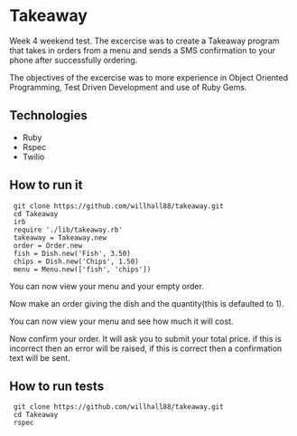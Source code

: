 Takeaway
========
Week 4 weekend test. The excercise was to create a Takeaway program that takes in orders from a menu and sends a SMS confirmation to your phone after successfully ordering.

The objectives of the excercise was to more experience in Object Oriented Programming, Test Driven Development and use of Ruby Gems.

Technologies
------------
- Ruby
- Rspec
- Twilio

How to run it
--------------

```
 git clone https://github.com/willhall88/takeaway.git
 cd Takeaway
 irb
 require './lib/takeaway.rb'
 takeaway = Takeaway.new
 order = Order.new
 fish = Dish.new('Fish', 3.50)
 chips = Dish.new('Chips', 1.50)
 menu = Menu.new(['fish', 'chips'])
```
You can now view your menu and your empty order.

Now make an order giving the dish and the quantity(this is defaulted to 1).

You can now view your menu and see how much it will cost.

Now confirm your order. It will ask you to submit your total price. if this is incorrect then an error will be raised, if this is correct then a confirmation text will be sent.

How to run tests
----------------

```
 git clone https://github.com/willhall88/takeaway.git
 cd Takeaway
 rspec	
```
